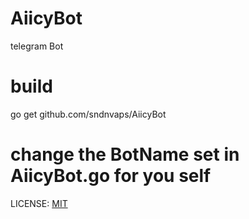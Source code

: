 # AiicyBot
telegram Bot

# build 

  go get github.com/sndnvaps/AiicyBot

# change the BotName set in AiicyBot.go for you self

LICENSE: [MIT](https://sndnvaps.mit-license.org/)
